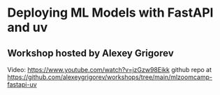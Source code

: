 # Deploying ML Models with FastAPI and uv 
## Workshop hosted by Alexey Grigorev
Video: https://www.youtube.com/watch?v=jzGzw98Eikk
github repo at https://github.com/alexeygrigorev/workshops/tree/main/mlzoomcamp-fastapi-uv

